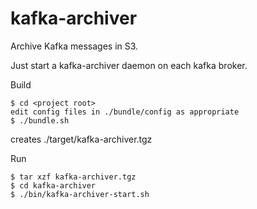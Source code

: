 kafka-archiver
=================

Archive Kafka messages in S3.

Just start a kafka-archiver daemon on each kafka broker.

Build

```
$ cd <project root>
edit config files in ./bundle/config as appropriate
$ ./bundle.sh
```

creates ./target/kafka-archiver.tgz

Run

```
$ tar xzf kafka-archiver.tgz
$ cd kafka-archiver
$ ./bin/kafka-archiver-start.sh
```
